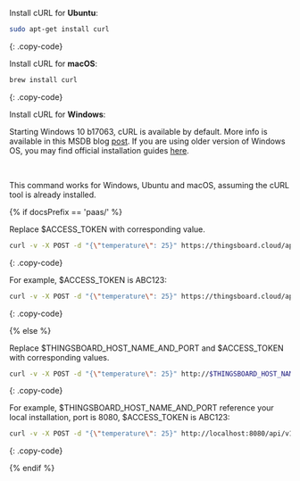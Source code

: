 Install cURL for **Ubuntu**:

```bash
sudo apt-get install curl
```
{: .copy-code}


Install cURL for **macOS**:

```bash
brew install curl
```
{: .copy-code}

Install cURL for **Windows**:

Starting Windows 10 b17063, cURL is available by default. 
More info is available in this MSDB blog [post](https://blogs.msdn.microsoft.com/commandline/2018/01/18/tar-and-curl-come-to-windows/).
If you are using older version of Windows OS, you may find official installation guides [here](https://curl.haxx.se/).

<br/>

This command works for Windows, Ubuntu and macOS, assuming the cURL tool is already installed. 

{% if docsPrefix == 'paas/' %}

Replace $ACCESS_TOKEN with corresponding value.

```bash
curl -v -X POST -d "{\"temperature\": 25}" https://thingsboard.cloud/api/v1/$ACCESS_TOKEN/telemetry --header "Content-Type:application/json"
```
{: .copy-code}

For example, $ACCESS_TOKEN is ABC123:

```bash
curl -v -X POST -d "{\"temperature\": 25}" https://thingsboard.cloud/api/v1/ABC123/telemetry --header "Content-Type:application/json"
```
{: .copy-code}

{% else %}

Replace $THINGSBOARD_HOST_NAME_AND_PORT and $ACCESS_TOKEN with corresponding values.

```bash
curl -v -X POST -d "{\"temperature\": 25}" http://$THINGSBOARD_HOST_NAME_AND_PORT/api/v1/$ACCESS_TOKEN/telemetry --header "Content-Type:application/json"
```
{: .copy-code}

For example, $THINGSBOARD_HOST_NAME_AND_PORT reference your local installation, port is 8080, $ACCESS_TOKEN is ABC123:

```bash
curl -v -X POST -d "{\"temperature\": 25}" http://localhost:8080/api/v1/ABC123/telemetry --header "Content-Type:application/json"
```
{: .copy-code}

{% endif %}